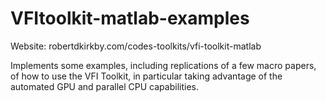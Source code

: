 # VFItoolkit-matlab-examples

Website: robertdkirkby.com/codes-toolkits/vfi-toolkit-matlab

Implements some examples, including replications of a few macro papers, of how to use the VFI Toolkit, in particular taking advantage of the automated GPU and parallel CPU capabilities.